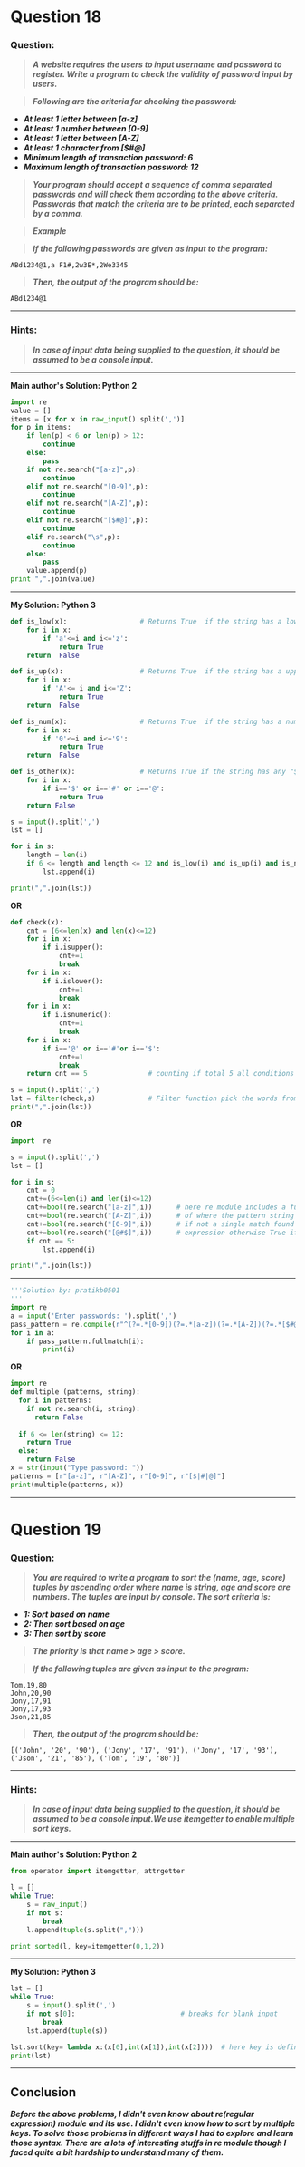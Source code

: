 # Question 18

### **Question:**

> **_A website requires the users to input username and password to register. Write a program to check the validity of password input by users._**

> **_Following are the criteria for checking the password:_**

- **_At least 1 letter between [a-z]_**
- **_At least 1 number between [0-9]_**
- **_At least 1 letter between [A-Z]_**
- **_At least 1 character from [$#@]_**
- **_Minimum length of transaction password: 6_**
- **_Maximum length of transaction password: 12_**

> **_Your program should accept a sequence of comma separated passwords and will check them according to the above criteria. Passwords that match the criteria are to be printed, each separated by a comma._**

> **_Example_**

> **_If the following passwords are given as input to the program:_**

```
ABd1234@1,a F1#,2w3E*,2We3345
```

> **_Then, the output of the program should be:_**

```
ABd1234@1
```

---

### Hints:

> **_In case of input data being supplied to the question, it should be assumed to be a console input._**

---

**Main author's Solution: Python 2**

```python
import re
value = []
items = [x for x in raw_input().split(',')]
for p in items:
    if len(p) < 6 or len(p) > 12:
        continue
    else:
        pass
    if not re.search("[a-z]",p):
        continue
    elif not re.search("[0-9]",p):
        continue
    elif not re.search("[A-Z]",p):
        continue
    elif not re.search("[$#@]",p):
        continue
    elif re.search("\s",p):
        continue
    else:
        pass
    value.append(p)
print ",".join(value)
```

---

**My Solution: Python 3**

```python
def is_low(x):                  # Returns True  if the string has a lowercase
    for i in x:
        if 'a'<=i and i<='z':
            return True
    return  False

def is_up(x):                   # Returns True  if the string has a uppercase
    for i in x:
        if 'A'<= i and i<='Z':
            return True
    return  False

def is_num(x):                  # Returns True  if the string has a numeric digit
    for i in x:
        if '0'<=i and i<='9':
            return True
    return  False

def is_other(x):                # Returns True if the string has any "$#@"
    for i in x:
        if i=='$' or i=='#' or i=='@':
            return True
    return False

s = input().split(',')
lst = []

for i in s:
    length = len(i)
    if 6 <= length and length <= 12 and is_low(i) and is_up(i) and is_num(i) and is_other(i):   #Checks if all the requirments are fulfilled
        lst.append(i)

print(",".join(lst))
```

**OR**

```python
def check(x):
    cnt = (6<=len(x) and len(x)<=12)
    for i in x:
        if i.isupper():
            cnt+=1
            break
    for i in x:
        if i.islower():
            cnt+=1
            break
    for i in x:
        if i.isnumeric():
            cnt+=1
            break
    for i in x:
        if i=='@' or i=='#'or i=='$':
            cnt+=1
            break
    return cnt == 5               # counting if total 5 all conditions are fulfilled then returns True

s = input().split(',')
lst = filter(check,s)             # Filter function pick the words from s, those returns True by check() function
print(",".join(lst))
```

**OR**

```python
import  re

s = input().split(',')
lst = []

for i in s:
    cnt = 0
    cnt+=(6<=len(i) and len(i)<=12)
    cnt+=bool(re.search("[a-z]",i))      # here re module includes a function re.search() which returns the object information
    cnt+=bool(re.search("[A-Z]",i))      # of where the pattern string i is matched with any of the [a-z]/[A-z]/[0=9]/[@#$] characters
    cnt+=bool(re.search("[0-9]",i))      # if not a single match found then returns NONE which converts to False in boolean
    cnt+=bool(re.search("[@#$]",i))      # expression otherwise True if found any.
    if cnt == 5:
        lst.append(i)

print(",".join(lst))
```

---

```python
'''Solution by: pratikb0501
'''
import re
a = input('Enter passwords: ').split(',')
pass_pattern = re.compile(r"^(?=.*[0-9])(?=.*[a-z])(?=.*[A-Z])(?=.*[$#@]).{6,12}$")
for i in a:
    if pass_pattern.fullmatch(i):
        print(i)
```

**OR**

```python
import re
def multiple (patterns, string):
  for i in patterns:
    if not re.search(i, string):
      return False
  
  if 6 <= len(string) <= 12:
    return True
  else:
    return False
x = str(input("Type password: "))
patterns = [r"[a-z]", r"[A-Z]", r"[0-9]", r"[$|#|@]"]
print(multiple(patterns, x))
```

---

# Question 19

### **Question:**

> **_You are required to write a program to sort the (name, age, score) tuples by ascending order where name is string, age and score are numbers. The tuples are input by console. The sort criteria is:_**

- **_1: Sort based on name_**
- **_2: Then sort based on age_**
- **_3: Then sort by score_**

> **_The priority is that name > age > score._**

> **_If the following tuples are given as input to the program:_**

```
Tom,19,80
John,20,90
Jony,17,91
Jony,17,93
Json,21,85
```

> **_Then, the output of the program should be:_**

```
[('John', '20', '90'), ('Jony', '17', '91'), ('Jony', '17', '93'), ('Json', '21', '85'), ('Tom', '19', '80')]
```

---

### Hints:

> **_In case of input data being supplied to the question, it should be assumed to be a console input.We use itemgetter to enable multiple sort keys._**

---

**Main author's Solution: Python 2**

```python
from operator import itemgetter, attrgetter

l = []
while True:
    s = raw_input()
    if not s:
        break
    l.append(tuple(s.split(",")))

print sorted(l, key=itemgetter(0,1,2))
```

---

**My Solution: Python 3**

```python
lst = []
while True:
    s = input().split(',')
    if not s[0]:                          # breaks for blank input
        break
    lst.append(tuple(s))

lst.sort(key= lambda x:(x[0],int(x[1]),int(x[2])))  # here key is defined by lambda and the data is sorted by element priority 0>1>2 in accending order
print(lst)
```

---

## Conclusion

**_Before the above problems, I didn't even know about re(regular expression) module and its use. I didn't even know how to sort by multiple keys. To solve those problems in different ways I had to explore and learn those syntax. There are a lots of interesting stuffs in re module though I faced quite a bit hardship to understand many of them._**

